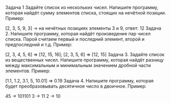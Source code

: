 Задача 1
Задайте список из нескольких чисел. Напишите программу, которая найдёт сумму элементов списка, стоящих на нечётной позиции. Пример:

[2, 3, 5, 9, 3] -> на нечётных позициях элементы 3 и 9, ответ: 12
Задача 2.
Напишите программу, которая найдёт произведение пар чисел списка. Парой считаем первый и последний элемент, второй и предпоследний и т.д. Пример:

[2, 3, 4, 5, 6] => [12, 15, 16];
[2, 3, 5, 6] => [12, 15]
Задача 3.
Задайте список из вещественных чисел. Напишите программу, которая найдёт разницу между максимальным и минимальным значением дробной части элементов. Пример:

[1.1, 1.2, 3.1, 5, 10.01] => 0.19
Задача 4.
Напишите программу, которая будет преобразовывать десятичное число в двоичное. Пример:

45 -> 101101
3 -> 11
2 -> 10